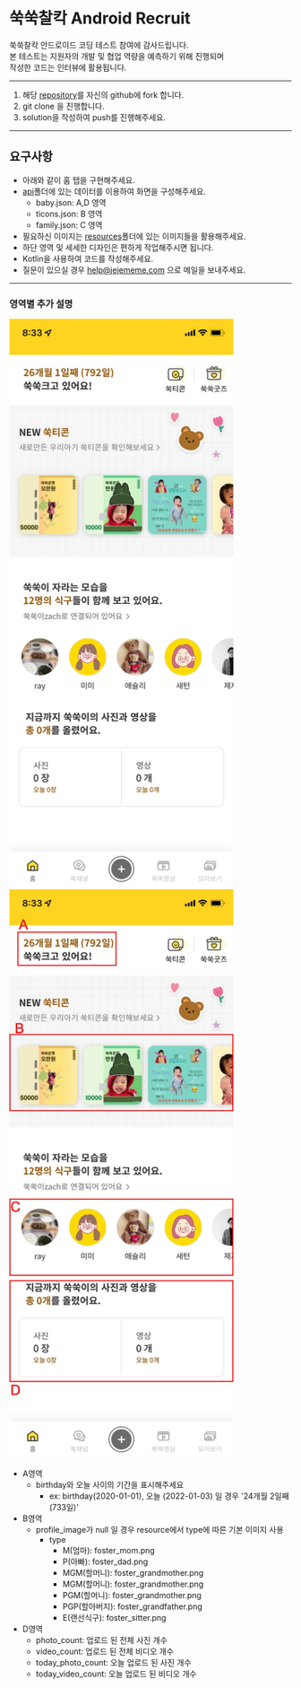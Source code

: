 # 쑥쑥찰칵 Android Recruit

쑥쑥찰칵 안드로이드 코딩 테스트 참여에 감사드립니다.  
본 테스트는 지원자의 개발 및 협업 역량을 예측하기 위해 진행되며  
작성한 코드는 인터뷰에 활용됩니다.

---

1. 해당 [repository](https://github.com/JEJEMEME/android-recruit)를 자신의 github에 fork 합니다.
2. git clone 을 진행합니다.
3. solution을 작성하여 push를 진행해주세요.
---
## 요구사항
- 아래와 같이 홈 탭을 구현해주세요.
- [api](https://github.com/JEJEMEME/android-recruit/api)폴더에 있는 데이터를 이용하여 화면을 구성해주세요.
    - baby.json: A,D 영역
    - ticons.json: B 영역
    - family.json: C 영역
- 필요하신 이미지는 [resources](https://github.com/JEJEMEME/android-recruit/resources)폴더에 있는 이미지들을 활용해주세요.
- 하단 영역 및 세세한 디자인은 편하게 작업해주시면 됩니다.
- Kotlin을 사용하여 코드를 작성해주세요.
- 질문이 있으실 경우 help@jejememe.com 으로 메일을 보내주세요.
---
### 영역별 추가 설명
<img src="screenshot/home/000.jpg" width="400"> <img src="screenshot/home/001.jpg" width="400">  

- A영역
    - birthday와 오늘 사이의 기간을 표시해주세요
        - ex: birthday(2020-01-01), 오늘 (2022-01-03) 일 경우 '24개월 2일째  (733일)'
- B영역
    - profile_image가 null 일 경우 resource에서 type에 따른 기본 이미지 사용
        - type
            - M(엄마): foster_mom.png
            - P(아빠): foster_dad.png
            - MGM(할머니): foster_grandmother.png
            - MGM(할머니): foster_grandmother.png
            - PGM(할머니): foster_grandmother.png
            - PGP(할아버지): foster_grandfather.png
            - E(랜선식구): foster_sitter.png
- D영역
    - photo_count: 업로드 된 전체 사진 개수
    - video_count: 업로드 된 전체 비디오 개수
    - today_photo_count: 오늘 업로드 된 사진 개수
    - today_video_count: 오늘 업로드 된 비디오 개수
